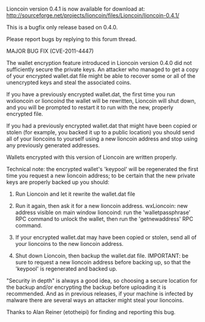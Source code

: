 Lioncoin version 0.4.1 is now available for download at:
http://sourceforge.net/projects/lioncoin/files/Lioncoin/lioncoin-0.4.1/

This is a bugfix only release based on 0.4.0.

Please report bugs by replying to this forum thread.

MAJOR BUG FIX  (CVE-2011-4447)

The wallet encryption feature introduced in Lioncoin version 0.4.0 did not sufficiently secure the private keys. An attacker who
managed to get a copy of your encrypted wallet.dat file might be able to recover some or all of the unencrypted keys and steal the
associated coins.

If you have a previously encrypted wallet.dat, the first time you run wxlioncoin or lioncoind the wallet will be rewritten, Lioncoin will
shut down, and you will be prompted to restart it to run with the new, properly encrypted file.

If you had a previously encrypted wallet.dat that might have been copied or stolen (for example, you backed it up to a public
location) you should send all of your lioncoins to yourself using a new lioncoin address and stop using any previously generated addresses.

Wallets encrypted with this version of Lioncoin are written properly.

Technical note: the encrypted wallet's 'keypool' will be regenerated the first time you request a new lioncoin address; to be certain that the
new private keys are properly backed up you should:

1. Run Lioncoin and let it rewrite the wallet.dat file

2. Run it again, then ask it for a new lioncoin address.
wxLioncoin: new address visible on main window
lioncoind: run the 'walletpassphrase' RPC command to unlock the wallet,  then run the 'getnewaddress' RPC command.

3. If your encrypted wallet.dat may have been copied or stolen, send all of your lioncoins to the new lioncoin address.

4. Shut down Lioncoin, then backup the wallet.dat file.
IMPORTANT: be sure to request a new lioncoin address before backing up, so that the 'keypool' is regenerated and backed up.

"Security in depth" is always a good idea, so choosing a secure location for the backup and/or encrypting the backup before uploading it is recommended. And as in previous releases, if your machine is infected by malware there are several ways an attacker might steal your lioncoins.

Thanks to Alan Reiner (etotheipi) for finding and reporting this bug.

